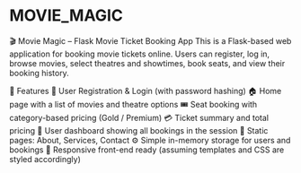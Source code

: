 # MOVIE_MAGIC
🎬 Movie Magic – Flask Movie Ticket Booking App This is a Flask-based web application for booking movie tickets online. Users can register, log in, browse movies, select theatres and showtimes, book seats, and view their booking history.

🚀 Features 🔐 User Registration & Login (with password hashing) 🏠 Home page with a list of movies and theatre options 🎟️ Seat booking with category-based pricing (Gold / Premium) 💳 Ticket summary and total pricing 📒 User dashboard showing all bookings in the session 📃 Static pages: About, Services, Contact ⚙️ Simple in-memory storage for users and bookings 📱 Responsive front-end ready (assuming templates and CSS are styled accordingly)
